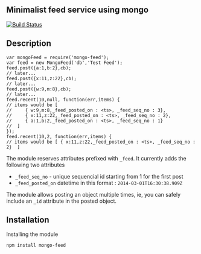 Minimalist feed service using mongo 
--
[![Build Status](https://travis-ci.org/ogt/mongo-feed.png)](https://travis-ci.org/ogt/mongo-feed)

## Description
```
var mongoFeed = require('mongo-feed');
var feed = new MongoFeed('db','Test Feed');
feed.post({a:1,b:2},cb);
// later...
feed.post({x:11,z:22},cb);
// later...
feed.post({w:9,m:8},cb);
// later...
feed.recent(10,null, function(err,items) {
// items would be [
//     { w:9,m:8,_feed_posted_on : <ts>, _feed_seq_no : 3},
//     { x:11,z:22,_feed_posted_on : <ts>, _feed_seq_no : 2},
//     { a:1,b:2,_feed_posted_on : <ts>, _feed_seq_no : 1}
//  ]
});
feed.recent(10,2, function(err,items) {
// items would be [ { x:11,z:22,_feed_posted_on : <ts>, _feed_seq_no : 2}  ]
```
The module reserves attributes prefixed with `_feed`. It currently adds the following two attributes
- `_feed_seq_no` - unique sequencial id starting from 1 for the first post
- `_feed_posted_on` datetime in this format : `2014-03-01T16:30:38.909Z`

The module allows posting an object multiple times, ie, you can safely include an `_id` attribute in the posted object.

## Installation 

Installing the module
```
npm install mongo-feed
```

